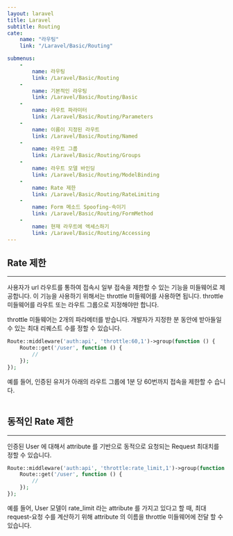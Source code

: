 ```yaml
---
layout: laravel
title: Laravel
subtitle: Routing
cate:
    name: "라우팅"
    link: "/Laravel/Basic/Routing"

submenus:
    -
        name: 라우팅
        link: /Laravel/Basic/Routing
    -
        name: 기본적인 라우팅
        link: /Laravel/Basic/Routing/Basic
    -
        name: 라우트 파라미터
        link: /Laravel/Basic/Routing/Parameters
    -
        name: 이름이 지정된 라우트
        link: /Laravel/Basic/Routing/Named
    -
        name: 라우트 그룹
        link: /Laravel/Basic/Routing/Groups
    -
        name: 라우트 모델 바인딩
        link: /Laravel/Basic/Routing/ModelBinding
    -
        name: Rate 제한
        link: /Laravel/Basic/Routing/RateLimiting
    -
        name: Form 메소드 Spoofing-속이기
        link: /Laravel/Basic/Routing/FormMethod
    -
        name: 현재 라우트에 엑세스하기
        link: /Laravel/Basic/Routing/Accessing
---
```


## Rate 제한
---
사용자가 url 라우트를 통하여 접속시 일부 접속을 제한할 수 있는 기능을 미들웨어로 제공합니다. 이 기능을 사용하기 위해서는 throttle 미들웨어를 사용하면 됩니다.
throttle 미들웨어를 라우트 또는 라우트 그룹으로 지정해야만 합니다. 

throttle 미들웨어는 2개의 파라메터를 받습니다. 개발자가 지정한 분 동안에 받아들일 수 있는 최대 리퀘스트 수를 정할 수 있습니다. 

```php
Route::middleware('auth:api', 'throttle:60,1')->group(function () {
    Route::get('/user', function () {
        //
    });
});
```

예를 들어, 인증된 유저가 아래의 라우트 그룹에 1분 당 60번까지 접속을 제한할 수 습니다. 
<br><br>

## 동적인 Rate 제한
---
인증된 User 에 대해서 attribute 를 기반으로 동적으로 요청되는 Request 최대치를 정할 수 있습니다. 

```php
Route::middleware('auth:api', 'throttle:rate_limit,1')->group(function () {
    Route::get('/user', function () {
        //
    });
});
```

예를 들어, User 모델이 rate_limit 라는 attribute 를 가지고 있다고 할 때, 최대 request-요청 수를 계산하기 위해 attribute 의 이름을 throttle 미들웨어에 전달 할 수 있습니다.